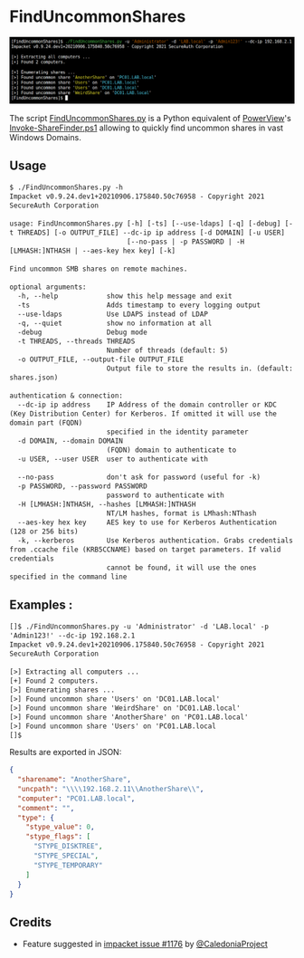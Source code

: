 # FindUncommonShares

![](.github/example.png)

The script [FindUncommonShares.py](https://github.com/p0dalirius/FindUncommonShares/FindUncommonShares.py) is a Python equivalent of [PowerView](https://github.com/darkoperator/Veil-PowerView/)'s [Invoke-ShareFinder.ps1](https://github.com/darkoperator/Veil-PowerView/blob/master/PowerView/functions/Invoke-ShareFinder.ps1) allowing to quickly find uncommon shares in vast Windows Domains.

## Usage

```              
$ ./FindUncommonShares.py -h                                                                  
Impacket v0.9.24.dev1+20210906.175840.50c76958 - Copyright 2021 SecureAuth Corporation

usage: FindUncommonShares.py [-h] [-ts] [--use-ldaps] [-q] [-debug] [-t THREADS] [-o OUTPUT_FILE] --dc-ip ip address [-d DOMAIN] [-u USER]
                             [--no-pass | -p PASSWORD | -H [LMHASH:]NTHASH | --aes-key hex key] [-k]

Find uncommon SMB shares on remote machines.

optional arguments:
  -h, --help            show this help message and exit
  -ts                   Adds timestamp to every logging output
  --use-ldaps           Use LDAPS instead of LDAP
  -q, --quiet           show no information at all
  -debug                Debug mode
  -t THREADS, --threads THREADS
                        Number of threads (default: 5)
  -o OUTPUT_FILE, --output-file OUTPUT_FILE
                        Output file to store the results in. (default: shares.json)

authentication & connection:
  --dc-ip ip address    IP Address of the domain controller or KDC (Key Distribution Center) for Kerberos. If omitted it will use the domain part (FQDN)
                        specified in the identity parameter
  -d DOMAIN, --domain DOMAIN
                        (FQDN) domain to authenticate to
  -u USER, --user USER  user to authenticate with

  --no-pass             don't ask for password (useful for -k)
  -p PASSWORD, --password PASSWORD
                        password to authenticate with
  -H [LMHASH:]NTHASH, --hashes [LMHASH:]NTHASH
                        NT/LM hashes, format is LMhash:NThash
  --aes-key hex key     AES key to use for Kerberos Authentication (128 or 256 bits)
  -k, --kerberos        Use Kerberos authentication. Grabs credentials from .ccache file (KRB5CCNAME) based on target parameters. If valid credentials
                        cannot be found, it will use the ones specified in the command line                       
```

## Examples :

```
[]$ ./FindUncommonShares.py -u 'Administrator' -d 'LAB.local' -p 'Admin123!' --dc-ip 192.168.2.1
Impacket v0.9.24.dev1+20210906.175840.50c76958 - Copyright 2021 SecureAuth Corporation

[>] Extracting all computers ...
[+] Found 2 computers.
[>] Enumerating shares ...
[>] Found uncommon share 'Users' on 'DC01.LAB.local'
[>] Found uncommon share 'WeirdShare' on 'DC01.LAB.local'
[>] Found uncommon share 'AnotherShare' on 'PC01.LAB.local'
[>] Found uncommon share 'Users' on 'PC01.LAB.local
[]$
```

Results are exported in JSON:

```json
{
  "sharename": "AnotherShare",
  "uncpath": "\\\\192.168.2.11\\AnotherShare\\",
  "computer": "PC01.LAB.local",
  "comment": "",
  "type": {
    "stype_value": 0,
    "stype_flags": [
      "STYPE_DISKTREE",
      "STYPE_SPECIAL",
      "STYPE_TEMPORARY"
    ]
  }
}
```

## Credits

 - Feature suggested in [impacket issue #1176](https://github.com/SecureAuthCorp/impacket/issues/1176) by [@CaledoniaProject](https://github.com/CaledoniaProject)
